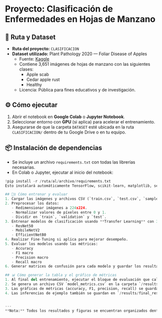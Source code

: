 # Proyecto: Clasificación de Enfermedades en Hojas de Manzano

## 📂 Ruta y Dataset
- **Ruta del proyecto:** `CLASIFICACION`
- **Dataset utilizado:** Plant Pathology 2020 — Foliar Disease of Apples
  - Fuente: [Kaggle](https://www.kaggle.com/datasets/emmarex/plant-pathology-2020-fgvc7)
  - Contiene 3,651 imágenes de hojas de manzano con las siguientes clases:
    - Apple scab
    - Cedar apple rust
    - Healthy
  - Licencia: Pública para fines educativos y de investigación.

## ⚙️ Cómo ejecutar
1. Abrir el notebook en **Google Colab** o **Jupyter Notebook**.
2. Seleccionar entorno con **GPU** (si aplica) para acelerar el entrenamiento.
3. Asegurarse de que la carpeta `DATASET` esté ubicada en la ruta `CLASIFICACION/` dentro de tu Google Drive o en tu equipo.


## 📦 Instalación de dependencias
- Se incluye un archivo `requirements.txt` con todas las librerías necesarias.
- En Colab o Jupyter, ejecutar al inicio del notebook:
```python
!pip install -r /ruta/al/archivo/requirements.txt
Esto instalará automáticamente TensorFlow, scikit-learn, matplotlib, seaborn, pandas, numpy y otros paquetes necesarios.

## 🏋️‍♀️ Cómo entrenar y evaluar
1. Cargar las imágenes y archivos CSV (`train.csv`, `test.csv`, `sample_submission.csv`).
2. Preprocesar los datos:
   - Redimensionar imágenes a 224x224.
   - Normalizar valores de píxeles entre 0 y 1.
   - Dividir en `train`, `validation` y `test`.
3. Entrenar modelos de clasificación usando **Transfer Learning** con 3 arquitecturas:
   - ResNet50
   - MobileNetV2
   - EfficientNetB0
4. Realizar Fine-Tuning si aplica para mejorar desempeño.
5. Evaluar los modelos usando las métricas:
   - Accuracy
   - F1 macro
   - Precision macro
   - Recall macro
6. Generar matrices de confusión para cada modelo y guardar los resultados en `/results`.

## 📊 Cómo generar la tabla y el gráfico de métricas
1. Al final del entrenamiento, ejecutar el bloque de evaluación que calcula métricas para cada modelo.
2. Se genera un archivo CSV `model_metrics.csv` en la carpeta `/results`.
3. Las gráficas de métricas (accuracy, F1, precision, recall) se guardan como imágenes PNG en `/results/evaluation_figures/`.
4. Las inferencias de ejemplo también se guardan en `/results/final_results/inference_images/`.


---
**Nota:** Todos los resultados y figuras se encuentran organizados dentro de la carpeta `/results` para facilitar su revisión y descarga.
